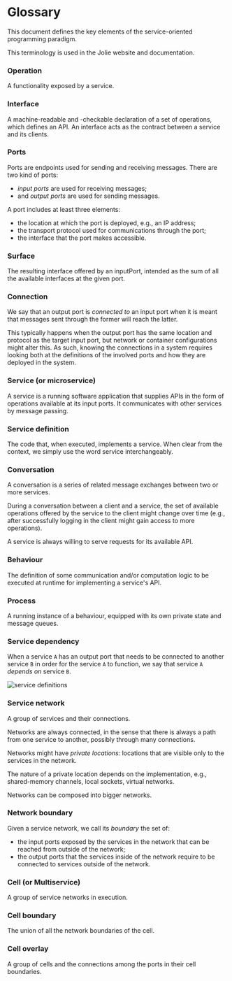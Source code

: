 # Glossary

This document defines the key elements of the service-oriented programming paradigm.

This terminology is used in the Jolie website and documentation.

### Operation

A functionality exposed by a service.

### Interface

A machine-readable and -checkable declaration of a set of operations, which defines an API.
An interface acts as the contract between a service and its clients.

### Ports

Ports are endpoints used for sending and receiving messages.
There are two kind of ports:

- _input ports_ are used for receiving messages;
- and _output ports_ are used for sending messages.

A port includes at least three elements:

- the location at which the port is deployed, e.g., an IP address;
- the transport protocol used for communications through the port;
- the interface that the port makes accessible.

### Surface

The resulting interface offered by an inputPort, intended as the sum of all the available interfaces at the given port.

### Connection

We say that an output port is _connected to_ an input port when it is meant that messages sent through the former will reach the latter.

This typically happens when the output port has the same location and protocol as the target input port, but
network or container configurations might alter this. As such, knowing the connections in a system requires looking both at
the definitions of the involved ports and how they are deployed in the system.

### Service (or microservice)

A service is a running software application that supplies APIs in the form of operations available at its input ports. It communicates with other services by message passing.

### Service definition

The code that, when executed, implements a service. When clear from the context, we simply use the word service interchangeably.

### Conversation

A conversation is a series of related message exchanges between two or more services.

During a conversation between a client and a service, the set of available operations offered by the service to the client might change over time (e.g., after successfully logging in the client might gain access to more operations).

A service is always willing to serve requests for its available API.

### Behaviour

The definition of some communication and/or computation logic to be executed at runtime for implementing a service's API.

### Process

A running instance of a behaviour, equipped with its own private state and message queues.

### Service dependency

When a service `A` has an output port that needs to be connected to another service `B` in order for the service `A` to function, we say that service `A` _depends on_ service `B`.

![service definitions](.gitbook/assets/../../../src/images/definitions.svg)

### Service network

A group of services and their connections.

Networks are always connected, in the sense that there is always a path from one service to another, possibly through many connections.

Networks might have _private locations_: locations that are visible only to the services in the network.

The nature of a private location depends on the implementation, e.g., shared-memory channels, local sockets, virtual networks.

Networks can be composed into bigger networks.

### Network boundary

Given a service network, we call its _boundary_ the set of:

- the input ports exposed by the services in the network that can be reached from outside of the network;
- the output ports that the services inside of the network require to be connected to services outside of the network.

### Cell (or Multiservice)

A group of service networks in execution.

### Cell boundary

The union of all the network boundaries of the cell.

### Cell overlay

A group of cells and the connections among the ports in their cell boundaries.
